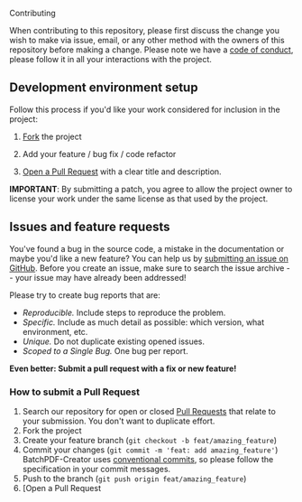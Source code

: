 Contributing

When contributing to this repository, please first discuss the change you wish to make via issue, email, or any other method with the owners of this repository before making a change.
Please note we have a [code of conduct](CODE_OF_CONDUCT.md), please follow it in all your interactions with the project.

## Development environment setup

Follow this process if you'd like your work considered for inclusion in the project:  

1. [Fork](http://help.github.com/fork-a-repo/) the project 

2. Add your feature / bug fix / code refactor  

3. [Open a Pull Request](https://help.github.com/articles/using-pull-requests/) with a clear title and description.  

**IMPORTANT**: By submitting a patch, you agree to allow the project owner to license your work under the same license as that used by the project.
  

## Issues and feature requests

You've found a bug in the source code, a mistake in the documentation or maybe you'd like a new feature? You can help us by [submitting an issue on GitHub](https://github.com/miguerubsk/BatchPDF-Creator/issues). Before you create an issue, make sure to search the issue archive -- your issue may have already been addressed!

Please try to create bug reports that are:

- _Reproducible._ Include steps to reproduce the problem.
- _Specific._ Include as much detail as possible: which version, what environment, etc.
- _Unique._ Do not duplicate existing opened issues.
- _Scoped to a Single Bug._ One bug per report.

**Even better: Submit a pull request with a fix or new feature!**

### How to submit a Pull Request

1. Search our repository for open or closed
  [Pull Requests](https://github.com/miguerubsk/BatchPDF-Creator/pulls)
  that relate to your submission. You don't want to duplicate effort.
2. Fork the project
3. Create your feature branch (`git checkout -b feat/amazing_feature`)
4. Commit your changes (`git commit -m 'feat: add amazing_feature'`) BatchPDF-Creator uses [conventional commits](https://www.conventionalcommits.org), so please follow the specification in your commit messages.
5. Push to the branch (`git push origin feat/amazing_feature`)
6. [Open a Pull Request